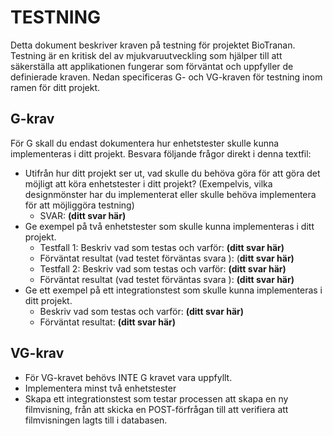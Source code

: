 # TESTNING

Detta dokument beskriver kraven på testning för projektet BioTranan. Testning är en kritisk del av mjukvaruutveckling som hjälper till att säkerställa att applikationen fungerar som förväntat och uppfyller de definierade kraven. Nedan specificeras G- och VG-kraven för testning inom ramen för ditt projekt.

## G-krav
För G skall du endast dokumentera hur enhetstester skulle kunna implementeras i ditt projekt. Besvara följande frågor direkt i denna textfil:
* Utifrån hur ditt projekt ser ut, vad skulle du behöva göra för att göra det möjligt att köra enhetstester i ditt projekt? (Exempelvis, vilka designmönster har du implementerat eller skulle behöva implementera för att möjliggöra testning)
    * SVAR: **(ditt svar här)**
* Ge exempel på två enhetstester som skulle kunna implementeras i ditt projekt.
    * Testfall 1: Beskriv vad som testas och varför: **(ditt svar här)**
    * Förväntat resultat (vad testet förväntas svara ): (**ditt svar här)**
    * Testfall 2: Beskriv vad som testas och varför: **(ditt svar här)**
    * Förväntat resultat (vad testet förväntas svara ): **(ditt svar här)**
* Ge ett exempel på ett integrationstest som skulle kunna implementeras i ditt projekt.
    * Beskriv vad som testas och varför: **(ditt svar här)**
    * Förväntat resultat: **(ditt svar här)**

## VG-krav
* För VG-kravet behövs INTE G kravet vara uppfyllt.
* Implementera minst två enhetstester
* Skapa ett integrationstest som testar processen att skapa en ny filmvisning, från att skicka en POST-förfrågan till att verifiera att filmvisningen lagts till i databasen.

